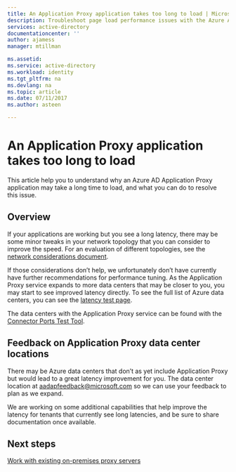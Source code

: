 ```yaml
---
title: An Application Proxy application takes too long to load | Microsoft Docs
description: Troubleshoot page load performance issues with the Azure AD Application Proxy
services: active-directory
documentationcenter: ''
author: ajamess
manager: mtillman

ms.assetid: 
ms.service: active-directory
ms.workload: identity
ms.tgt_pltfrm: na
ms.devlang: na
ms.topic: article
ms.date: 07/11/2017
ms.author: asteen

---
```


# An Application Proxy application takes too long to load

This article help you to understand why an Azure AD Application Proxy application may take a long time to load, and what you can do to resolve this issue.

## Overview
If your applications are working but you see a long latency, there may be some minor tweaks in your network topology that you can consider to improve the speed. For an evaluation of different topologies, see the [network considerations document](https://docs.microsoft.com/azure/active-directory/application-proxy-network-topology-considerations).

If those considerations don’t help, we unfortunately don’t have currently have further recommendations for performance tuning. As the Application Proxy service expands to more data centers that may be closer to you, you may start to see improved latency directly. To see the full list of Azure data centers, you can see the [latency test page](http://www.azurespeed.com/Azure/Latency). 

The data centers with the Application Proxy service can be found with the [Connector Ports Test Tool](https://aadap-portcheck.connectorporttest.msappproxy.net/). 

## Feedback on Application Proxy data center locations 
There may be Azure data centers that don’t as yet include Application Proxy but would lead to a great latency improvement for you. The data center location at <aadapfeedback@microsoft.com> so we can use your feedback to plan as we expand.

We are working on some additional capabilities that help improve the latency for tenants that currently see long latencies, and be sure to share documentation once available.

## Next steps
[Work with existing on-premises proxy servers](application-proxy-working-with-proxy-servers.md)
